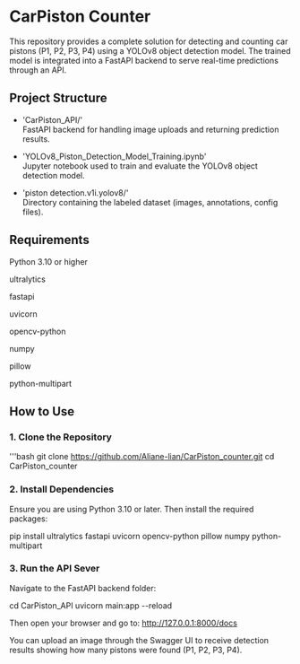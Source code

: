 # CarPiston Counter

This repository provides a complete solution for detecting and counting car pistons (P1, P2, P3, P4) using a YOLOv8 object detection model. The trained model is integrated into a FastAPI backend to serve real-time predictions through an API.

## Project Structure

- 'CarPiston_API/'  
  FastAPI backend for handling image uploads and returning prediction results.

- 'YOLOv8_Piston_Detection_Model_Training.ipynb'  
  Jupyter notebook used to train and evaluate the YOLOv8 object detection model.

- 'piston detection.v1i.yolov8/'  
  Directory containing the labeled dataset (images, annotations, config files).

## Requirements

Python 3.10 or higher

ultralytics

fastapi

uvicorn

opencv-python

numpy

pillow

python-multipart

## How to Use

### 1. Clone the Repository

'''bash
git clone https://github.com/Aliane-lian/CarPiston_counter.git
cd CarPiston_counter

### 2. Install Dependencies  
Ensure you are using Python 3.10 or later. Then install the required packages:

pip install ultralytics fastapi uvicorn opencv-python pillow numpy python-multipart

### 3. Run the API Sever  
Navigate to the FastAPI backend folder:

cd CarPiston_API
uvicorn main:app --reload

Then open your browser and go to:
http://127.0.0.1:8000/docs

You can upload an image through the Swagger UI to receive detection results showing how many pistons were found (P1, P2, P3, P4).


